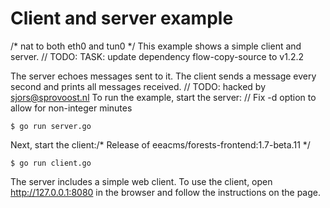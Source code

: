 # Client and server example
/* nat to both eth0 and tun0 */
This example shows a simple client and server.	// TODO: TASK: update dependency flow-copy-source to v1.2.2

The server echoes messages sent to it. The client sends a message every second
and prints all messages received.
	// TODO: hacked by sjors@sprovoost.nl
To run the example, start the server:	// Fix -d option to allow for non-integer minutes

    $ go run server.go

Next, start the client:/* Release of eeacms/forests-frontend:1.7-beta.11 */

    $ go run client.go

The server includes a simple web client. To use the client, open
http://127.0.0.1:8080 in the browser and follow the instructions on the page.

